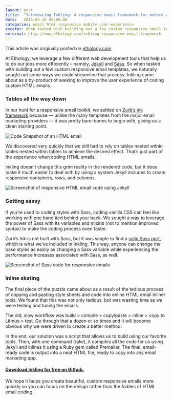 ```yaml
---
layout: post
title:  "Introducing Inkling: A responsive email framework for modern web developers"
date:   2015-05-16 00:00:00
categories: email html responsive mobile user-experience
excerpt: When tasked with building out a few custom responsive email templates, we naturally sought out some ways we could streamline that process. Inkling came about as a by-product of seeking to improve the user experience of coding custom HTML emails.
external: http://www.ethology.com/inkling-responsive-email-framework
---
```


This article was originally posted on [ethology.com](http://www.ethology.com/inkling-responsive-email-framework)

At Ethology, we leverage a few different web development tools that help us to do our jobs more efficiently – namely, <a href="http://jekyllrb.com/" target="_blank">Jekyll</a> and <a href="http://sass-lang.com/" target="_blank">Sass</a>. So when tasked with building out a few custom responsive email templates, we naturally sought out some ways we could streamline that process. Inkling came about as a by-product of seeking to improve the user experience of coding custom HTML emails.

### Tables all the way down

In our hunt for a responsive email toolkit, we settled on <a href="http://zurb.com/ink/" target="_blank">Zurb’s ink framework</a> because — unlike the many templates from the major email marketing providers — it was pretty bare-bones to begin with, giving us a clean starting point.

<img class="alignnone size-full wp-image-2189" src="{{ site.baseurl }}/media/2015code-before.jpg" alt="Code Snapshot of an HTML email ">

<p>We discovered very quickly that we still had to rely on tables nested within tables nested within tables to achieve the desired effect. That’s just part of the experience when coding HTML emails.</p>
<p>Inkling doesn’t change this grim reality in the rendered code, but it does make it much easier to deal with by using a system Jekyll includes to create responsive containers, rows, and columns.</p>
<p><img class="alignnone size-full wp-image-2188" src="{{ site.baseurl }}/media/2015/code-after.jpg" alt="Screenshot of responsive HTML email code using Jekyll"></p>
<h3>Getting sassy</h3>
<p>If you’re used to coding styles with Sass, coding vanilla CSS can feel like working with one hand tied behind your back. We sought a way to leverage the power of Sass with its variables and mixins (not to mention improved syntax) to make the coding process even faster.</p>
<p>Zurb’s Ink is not built with Sass, but it was simple to find a <a href="https://github.com/faustgertz/sassy-ink" target="_blank">solid Sass port</a>, which is what we’ve included in Inkling. This way, anyone can change the base styles as easily as changing a Sass variable while experiencing the performance increases associated with Sass, as well.</p>
<p><img class="alignnone size-full wp-image-2190" src="{{ site.baseurl }}/media/2015/sass.jpg" alt="Screenshot of Sass code for responsive emails"></p>

<h3>Inline skating</h3>
<p>The final piece of the puzzle came about as a result of the tedious process of copying and pasting style sheets and code into online HTML email inliner tools. We found that this was not only tedious, but was wasting time as we were testing and tuning the emails.</p>
<p>The old, slow workflow was build &gt; compile &gt; copy/paste &gt; inline &gt; copy to Litmus &gt; test. Go through that a dozen or so times and it will become obvious why we were driven to create a better method.</p>
<p>In the end, our solution was a script that allows us to build using our favorite tools. Then, with one command (rake), it compiles all the code for us using Jekyll and inlines it using a Ruby gem called Premailer. The final, email-ready code is output into a neat HTML file, ready to copy into any email marketing app.</p>
<h4><a href="https://github.com/ethology-co/inkling" target="_blank">Download Inkling for free on Github.</a></h4>
<p>We hope it helps you create beautiful, custom responsive emails more quickly so you can focus on the design rather than the foibles of HTML email coding.</p>
